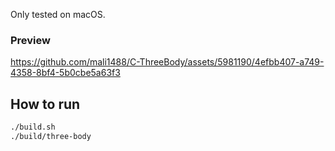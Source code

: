 Only tested on macOS.

### Preview

https://github.com/mali1488/C-ThreeBody/assets/5981190/4efbb407-a749-4358-8bf4-5b0cbe5a63f3

## How to run

```bash
./build.sh
./build/three-body
```
